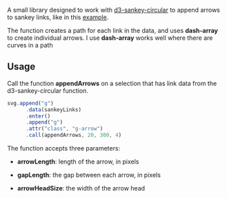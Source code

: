 A small library designed to work with [d3-sankey-circular](https://github.com/tomshanley/d3-sankey-circular) to append arrows to sankey links, like in this [example](https://bl.ocks.org/tomshanley/6eb025290888935f10b142e4bc576d8d).

The function creates a path for each link in the data, and uses **dash-array** to create individual arrows.  I use **dash-array** works well where there are curves in a path

## Usage

Call the function **appendArrows** on a selection that has link data from the d3-sankey-circular function.

```js
svg.append("g")
      .data(sankeyLinks)
      .enter()
      .append("g")
      .attr("class", "g-arrow")
      .call(appendArrows, 20, 300, 4)
```
The function accepts three parameters:

* **arrowLength**: length of the arrow, in pixels

* **gapLength**: the gap between each arrow, in pixels

* **arrowHeadSize**: the width of the arrow head
